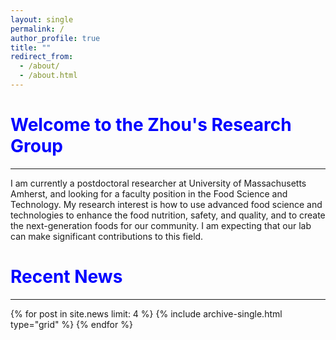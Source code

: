 ```yaml
---
layout: single
permalink: /
author_profile: true
title: ""
redirect_from:
  - /about/
  - /about.html
---
```


<span style="color:blue">Welcome to the Zhou's Research Group</span>
==============
----------------------

I am currently a postdoctoral researcher at University of Massachusetts Amherst,
and looking for a faculty position in the Food Science and Technology.
My research interest is how to use advanced food science and technologies to enhance
the food nutrition, safety, and quality, and to create the next-generation foods for
our community. I am expecting that our lab can make significant contributions to this field.


<span style="color:blue">Recent News</span>
==============
----------------------

<div class="grid__wrapper">
  {% for post in site.news limit: 4 %}
     {% include archive-single.html type="grid" %}
  {% endfor %}
</div>

